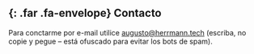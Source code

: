 <section class="container" id="contact">

## *﻿*{: .far .fa-envelope} Contacto

Para conctarme por e-mail utilice аugustо@hеrrmаnn.tech (escriba,
no copie y pegue – está ofuscado para evitar los bots de spam).

</section>
